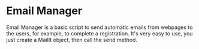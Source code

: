 Email Manager
=============

Email Manager is a basic script to send automatic emails from webpages to the users, for example, to complete a registration.
It's very easy to use, you just create a MailIt object, then call the send method.

